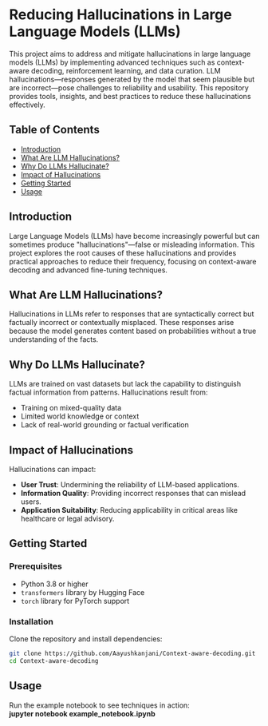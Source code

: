 # Reducing Hallucinations in Large Language Models (LLMs)

This project aims to address and mitigate hallucinations in large language models (LLMs) by implementing advanced techniques such as context-aware decoding, reinforcement learning, and data curation. LLM hallucinations—responses generated by the model that seem plausible but are incorrect—pose challenges to reliability and usability. This repository provides tools, insights, and best practices to reduce these hallucinations effectively.

## Table of Contents
- [Introduction](#introduction)
- [What Are LLM Hallucinations?](#what-are-llm-hallucinations)
- [Why Do LLMs Hallucinate?](#why-do-llms-hallucinate)
- [Impact of Hallucinations](#impact-of-hallucinations)
- [Getting Started](#getting-started)
- [Usage](#usage)


## Introduction

Large Language Models (LLMs) have become increasingly powerful but can sometimes produce "hallucinations"—false or misleading information. This project explores the root causes of these hallucinations and provides practical approaches to reduce their frequency, focusing on context-aware decoding and advanced fine-tuning techniques.

## What Are LLM Hallucinations?

Hallucinations in LLMs refer to responses that are syntactically correct but factually incorrect or contextually misplaced. These responses arise because the model generates content based on probabilities without a true understanding of the facts.

## Why Do LLMs Hallucinate?

LLMs are trained on vast datasets but lack the capability to distinguish factual information from patterns. Hallucinations result from:
- Training on mixed-quality data
- Limited world knowledge or context
- Lack of real-world grounding or factual verification

## Impact of Hallucinations

Hallucinations can impact:
- **User Trust**: Undermining the reliability of LLM-based applications.
- **Information Quality**: Providing incorrect responses that can mislead users.
- **Application Suitability**: Reducing applicability in critical areas like healthcare or legal advisory.


## Getting Started

### Prerequisites
- Python 3.8 or higher
- `transformers` library by Hugging Face
- `torch` library for PyTorch support

### Installation
Clone the repository and install dependencies:
```bash
git clone https://github.com/Aayushkanjani/Context-aware-decoding.git
cd Context-aware-decoding
```

## Usage
Run the example notebook to see techniques in action:<br>
**jupyter notebook example_notebook.ipynb**



